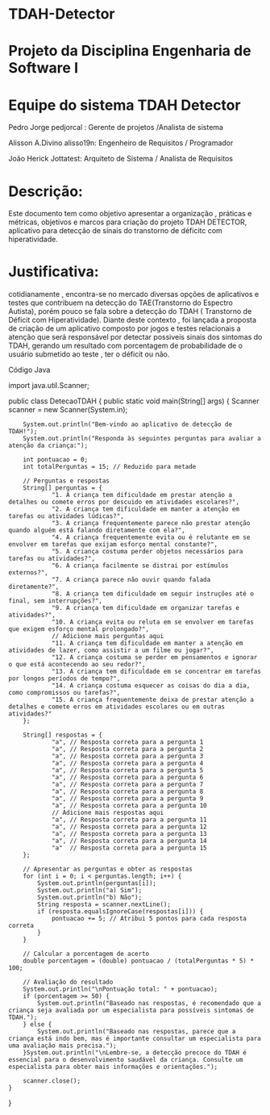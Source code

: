 # TDAH-Detector

# Projeto da Disciplina Engenharia de Software I 

# Equipe do sistema TDAH Detector
Pedro Jorge pedjorcal :    Gerente de projetos /Analista de sistema

Alisson A.Divino alisso19n:  Engenheiro de Requisitos / Programador

João Herick Jottatest: Arquiteto de Sistema / Analista de Requisitos

# Descrição:
Este documento tem como objetivo apresentar a organização , práticas e métricas, objetivos e marcos para criação do projeto TDAH DETECTOR, aplicativo 
para detecção de sinais do transtorno de déficitc com hiperatividade.

# Justificativa:
cotidianamente , encontra-se no mercado diversas opções de aplicativos e testes que contribuem na detecção do TAE(Transtorno do Espectro Autista), porém pouco 
se fala sobre a detecção do TDAH ( Transtorno de Déficit com Hiperatividade).
Diante deste contexto , foi lançada a proposta de criação de um aplicativo composto por jogos e testes relacionais a atenção que será responsável por detectar 
possiveis sinais dos sintomas do TDAH, gerando um resultado com porcentagem de probabilidade de o usuário submetido ao teste , ter o déficit ou não.

Código Java 

import java.util.Scanner;

public class DetecaoTDAH {
    public static void main(String[] args) {
        Scanner scanner = new Scanner(System.in);

        System.out.println("Bem-vindo ao aplicativo de detecção de TDAH!");
        System.out.println("Responda às seguintes perguntas para avaliar a atenção da criança:");

        int pontuacao = 0;
        int totalPerguntas = 15; // Reduzido para metade

        // Perguntas e respostas
        String[] perguntas = {
                "1. A criança tem dificuldade em prestar atenção a detalhes ou comete erros por descuido em atividades escolares?",
                "2. A criança tem dificuldade em manter a atenção em tarefas ou atividades lúdicas?",
                "3. A criança frequentemente parece não prestar atenção quando alguém está falando diretamente com ela?",
                "4. A criança frequentemente evita ou é relutante em se envolver em tarefas que exijam esforço mental constante?",
                "5. A criança costuma perder objetos necessários para tarefas ou atividades?",
                "6. A criança facilmente se distrai por estímulos externos?",
                "7. A criança parece não ouvir quando falada diretamente?",
                "8. A criança tem dificuldade em seguir instruções até o final, sem interrupções?",
                "9. A criança tem dificuldade em organizar tarefas e atividades?",
                "10. A criança evita ou reluta em se envolver em tarefas que exigem esforço mental prolongado?",
                // Adicione mais perguntas aqui
                "11. A criança tem dificuldade em manter a atenção em atividades de lazer, como assistir a um filme ou jogar?",
                "12. A criança costuma se perder em pensamentos e ignorar o que está acontecendo ao seu redor?",
                "13. A criança tem dificuldade em se concentrar em tarefas por longos períodos de tempo?",
                "14. A criança costuma esquecer as coisas do dia a dia, como compromissos ou tarefas?",
                "15. A criança frequentemente deixa de prestar atenção a detalhes e comete erros em atividades escolares ou em outras atividades?"
        };

        String[] respostas = {
                "a", // Resposta correta para a pergunta 1
                "a", // Resposta correta para a pergunta 2
                "a", // Resposta correta para a pergunta 3
                "a", // Resposta correta para a pergunta 4
                "a", // Resposta correta para a pergunta 5
                "a", // Resposta correta para a pergunta 6
                "a", // Resposta correta para a pergunta 7
                "a", // Resposta correta para a pergunta 8
                "a", // Resposta correta para a pergunta 9
                "a", // Resposta correta para a pergunta 10
                // Adicione mais respostas aqui
                "a", // Resposta correta para a pergunta 11
                "a", // Resposta correta para a pergunta 12
                "a", // Resposta correta para a pergunta 13
                "a", // Resposta correta para a pergunta 14
                "a"  // Resposta correta para a pergunta 15
        };

        // Apresentar as perguntas e obter as respostas
        for (int i = 0; i < perguntas.length; i++) {
            System.out.println(perguntas[i]);
            System.out.println("a) Sim");
            System.out.println("b) Não");
            String resposta = scanner.nextLine();
            if (resposta.equalsIgnoreCase(respostas[i])) {
                pontuacao += 5; // Atribui 5 pontos para cada resposta correta
            }
        }

        // Calcular a porcentagem de acerto
        double porcentagem = (double) pontuacao / (totalPerguntas * 5) * 100;

        // Avaliação do resultado
        System.out.println("\nPontuação total: " + pontuacao);
        if (porcentagem >= 50) {
            System.out.println("Baseado nas respostas, é recomendado que a criança seja avaliada por um especialista para possíveis sintomas de TDAH.");
        } else {
            System.out.println("Baseado nas respostas, parece que a criança está indo bem, mas é importante consultar um especialista para uma avaliação mais precisa.");
        }System.out.println("\nLembre-se, a detecção precoce do TDAH é essencial para o desenvolvimento saudável da criança. Consulte um especialista para obter mais informações e orientações.");

        scanner.close();
    }
}


